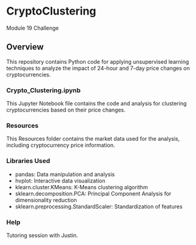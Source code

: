 # CryptoClustering
Module 19 Challenge

## Overview
This repository contains Python code for applying unsupervised learning techniques to analyze the impact of 24-hour and 7-day price changes on cryptocurrencies.

### Crypto_Clustering.ipynb
This Jupyter Notebook file contains the code and analysis for clustering cryptocurrencies based on their price changes.

### Resources
This Resources folder contains the market data used for the analysis, including cryptocurrency price information.

### Libraries Used
- pandas: Data manipulation and analysis
- hvplot: Interactive data visualization
- klearn.cluster.KMeans: K-Means clustering algorithm
- sklearn.decomposition.PCA: Principal Component Analysis for dimensionality reduction
- sklearn.preprocessing.StandardScaler: Standardization of features

### Help
Tutoring session with Justin.
